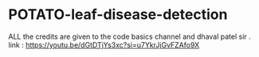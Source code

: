 # POTATO-leaf-disease-detection
 ALL the credits are given to the code basics channel and dhaval patel sir .
link : https://youtu.be/dGtDTjYs3xc?si=u7YkrJjGvFZAfo9X

